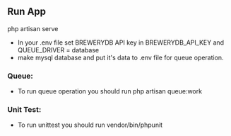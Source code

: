 ## Run App
php artisan serve

* In your .env file set BREWERYDB API key in BREWERYDB_API_KEY and QUEUE_DRIVER = database
* make mysql database and put it's data to .env file for queue operation.

### Queue:
* To run queue operation you should run php artisan queue:work

### Unit Test:
* To run unittest you should run vendor/bin/phpunit


